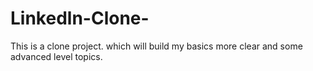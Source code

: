 # Linkedln-Clone-
This is a clone project. which will build my basics more clear and some advanced level topics.

